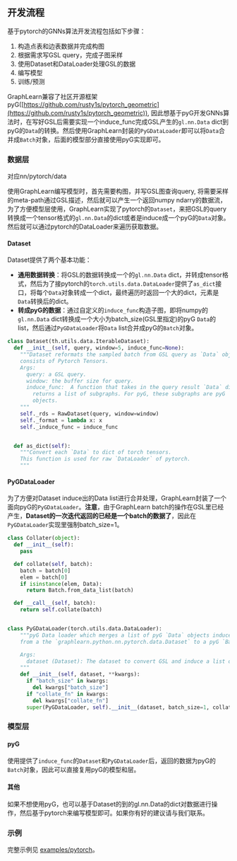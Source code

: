 ## 开发流程

基于pytorch的GNNs算法开发流程包括如下步骤：

1. 构造点表和边表数据并完成构图
2. 根据需求写GSL query，完成子图采样
3. 使用Dataset和DataLoader处理GSL的数据
4. 编写模型
5. 训练/预测


GraphLearn兼容了社区开源框架pyG([https://github.com/rusty1s/pytorch_geometric](https://github.com/rusty1s/pytorch_geometric)), 因此想基于pyG开发GNNs算法时，在写好GSL后需要实现一个induce_func完成GSL产生的`gl.nn.Data` dict到pyG的`Data`的转换。然后使用GraphLearn封装的`PyGDataLoader`即可以将`Data`合并成`Batch`对象，后面的模型部分直接使用pyG实现即可。

### 数据层
对应nn/pytorch/data

使用GraphLearn编写模型时，首先需要构图，并写GSL图查询query, 将需要采样的meta-path通过GSL描述，然后就可以产生一个返回numpy ndarry的数据流，为了方便模型层使用，GraphLearn实现了pytorch的`Dataset`，来把GSL的query转换成一个tensor格式的`gl.nn.Data`的dict或者是induce成一个pyG的`Data`对象。然后就可以通过pytorch的DataLoader来遍历获取数据。


#### Dataset
Dataset提供了两个基本功能：

- **通用数据转换**：将GSL的数据转换成一个的`gl.nn.Data` dict，并转成tensor格式，然后为了接pytorch的`torch.utils.data.DataLoader`提供了`as_dict`接口，将每个`Data`对象转成一个dict，最终遍历时返回一个大的dict，元素是`Data`转换后的dict。
- **转成pyG的数据**：通过自定义的`induce_func`构造子图，即将numpy的`gl.nn.Data` dict转换成一个大小为batch_size(GSL里指定)的pyG `Data`的list，然后通过`PyGDataLoader`将`Data` list合并成pyG的`Batch`对象。

```python
class Dataset(th.utils.data.IterableDataset):
  def __init__(self, query, window=5, induce_func=None):
    """Dataset reformats the sampled batch from GSL query as `Data` object
    consists of Pytorch Tensors.
    Args:
      query: a GSL query.
      window: the buffer size for query.
      induce_func:  A function that takes in the query result `Data` dict and
        returns a list of subgraphs. For pyG, these subgraphs are pyG `Data`
        objects.
    """
    self._rds = RawDataset(query, window=window)
    self._format = lambda x: x
    self._induce_func = induce_func


  def as_dict(self):
    """Convert each `Data` to dict of torch tensors.
    This function is used for raw `DataLoader` of pytorch.
    """
```


#### PyGDataLoader


为了方便对Dataset induce出的Data list进行合并处理，GraphLearn封装了一个面向pyG的`PyGDataLoader`。**注意**，由于GraphLearn batch的操作在GSL里已经产生，**Dataset的一次迭代返回的已经是一个batch的数据了**，因此在`PyGDataLoader`实现里强制batch_size=1。

```python
class Collater(object):
  def __init__(self):
    pass

  def collate(self, batch):
    batch = batch[0]
    elem = batch[0]
    if isinstance(elem, Data):
      return Batch.from_data_list(batch)

  def __call__(self, batch):
    return self.collate(batch)


class PyGDataLoader(torch.utils.data.DataLoader):
    """pyG Data loader which merges a list of pyG `Data` objects induced
    from a the `graphlearn.python.nn.pytorch.data.Dataset` to a pyG `Batch` object.

    Args:
      dataset (Dataset): The dataset to convert GSL and induce a list of pyG `Data` objects.
    """
    def __init__(self, dataset, **kwargs):
      if "batch_size" in kwargs:
        del kwargs["batch_size"]
      if "collate_fn" in kwargs:
        del kwargs["collate_fn"]
      super(PyGDataLoader, self).__init__(dataset, batch_size=1, collate_fn=Collater(), **kwargs)
```

### 模型层
#### pyG
使用提供了`induce_func`的`Dataset`和`PyGDataLoader`后，返回的数据为pyG的`Batch`对象，因此可以直接复用pyG的模型和层。


#### 其他
如果不想使用pyG，也可以基于Dataset的到的gl.nn.Data的dict对数据进行操作，然后基于pytorch来编写模型即可。如果你有好的建议请与我们联系。


### 示例
完整示例见 [examples/pytorch](../../../../../graphlearn/examples/pytorch)。

